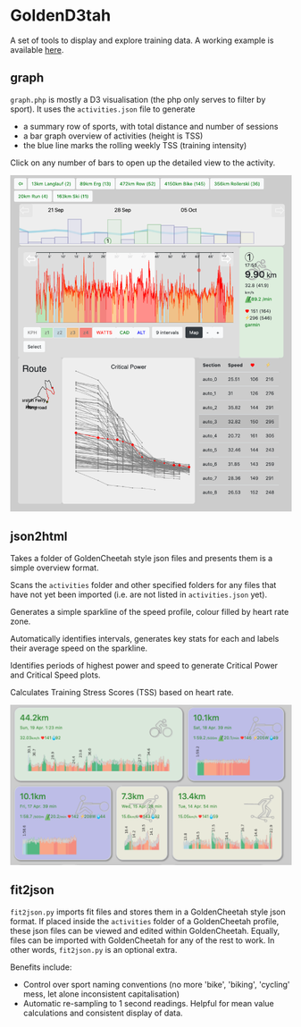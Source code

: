 GoldenD3tah
===========

A set of tools to display and explore training data. A working example is available [here](https://www.energy-use.org/gc/Phil).

graph
-----

`graph.php` is mostly a D3 visualisation (the php only serves to filter by sport). It uses the `activities.json` file to generate 
- a summary row of sports, with total distance and number of sessions
- a bar graph overview of activities (height is TSS)
- the blue line marks the rolling weekly TSS (training intensity)

Click on any number of bars to open up the detailed view to the activity.

![Example of Activity detail view with Critical Power, Intervals, Map, Stats and Profile](docs/graph.png)

json2html
---------

Takes a folder of GoldenCheetah style json files and presents them is a simple overview format.

Scans the `activities` folder and other specified folders for any files that have not yet been imported (i.e. are not listed in `activities.json` yet).

Generates a simple sparkline of the speed profile, colour filled by heart rate zone. 

Automatically identifies intervals, generates key stats for each and labels their average speed on the sparkline.

Identifies periods of highest power and speed to generate Critical Power and Critical Speed plots.

Calculates Training Stress Scores (TSS) based on heart rate.

![Example of Activity overview with Sparkline and key stats](docs/activities.png)

fit2json
--------

`fit2json.py` imports fit files and stores them in a GoldenCheetah style json format. If placed inside the `activities` folder of a GoldenCheetah profile, these json files can be viewed and edited within GoldenCheetah.
Equally, files can be imported with GoldenCheetah for any of the rest to work. In other words, `fit2json.py` is an optional extra.

Benefits include:

- Control over sport naming conventions (no more 'bike', 'biking', 'cycling' mess, let alone inconsistent capitalisation)
- Automatic re-sampling to 1 second readings. Helpful for mean value calculations and consistent display of data.

